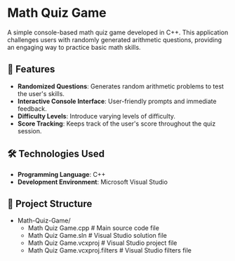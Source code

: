 # Math Quiz Game

A simple console-based math quiz game developed in C++. This application challenges users with randomly generated arithmetic questions, providing an engaging way to practice basic math skills.

## 🎯 Features

- **Randomized Questions**: Generates random arithmetic problems to test the user's skills.
- **Interactive Console Interface**: User-friendly prompts and immediate feedback.
- **Difficulty Levels**: Introduce varying levels of difficulty.
- **Score Tracking**: Keeps track of the user's score throughout the quiz session.

## 🛠️ Technologies Used

- **Programming Language**: C++
- **Development Environment**: Microsoft Visual Studio

## 📁 Project Structure

- Math-Quiz-Game/
    - Math Quiz Game.cpp # Main source code file
    - Math Quiz Game.sln # Visual Studio solution file
    - Math Quiz Game.vcxproj # Visual Studio project file
    - Math Quiz Game.vcxproj.filters # Visual Studio filters file
